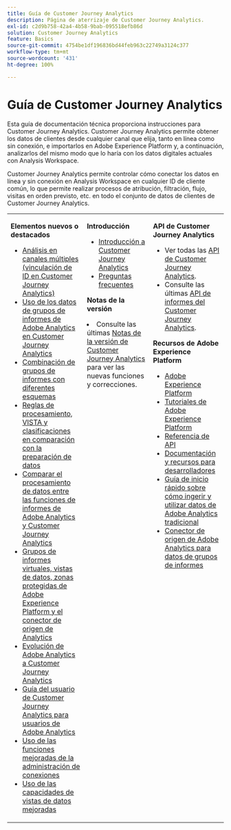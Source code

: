 ```yaml
---
title: Guía de Customer Journey Analytics
description: Página de aterrizaje de Customer Journey Analytics.
exl-id: c2d9b758-42a4-4b58-9bab-095518efb86d
solution: Customer Journey Analytics
feature: Basics
source-git-commit: 4754be1df196836bd44feb963c22749a3124c377
workflow-type: tm+mt
source-wordcount: '431'
ht-degree: 100%

---
```


# Guía de Customer Journey Analytics

Esta guía de documentación técnica proporciona instrucciones para Customer Journey Analytics. Customer Journey Analytics permite obtener los datos de clientes desde cualquier canal que elija, tanto en línea como sin conexión, e importarlos en Adobe Experience Platform y, a continuación, analizarlos del mismo modo que lo haría con los datos digitales actuales con Analysis Workspace.

Customer Journey Analytics permite controlar cómo conectar los datos en línea y sin conexión en Analysis Workspace en cualquier ID de cliente común, lo que permite realizar procesos de atribución, filtración, flujo, visitas en orden previsto, etc. en todo el conjunto de datos de clientes de Customer Journey Analytics.

<table frame="none"> 
 <tbody> 
  <tr> 
   <td colname="col1" colsep="0" rowsep="0" valign="top"> <p class="head"> <b>Elementos nuevos o destacados</b> </p> <p> 
     <ul>
      <li><a href="https://experienceleague.adobe.com/docs/analytics-platform/using/stitching/overview.html?lang=es"> Análisis en canales múltiples (vinculación de ID en Customer Journey Analytics) </a> </li>
      <li><a href="https://experienceleague.adobe.com/docs/analytics-platform/using/compare-aa-cja/cja-aa-comparison/aa-data-in-cja.html?lang=es">Uso de los datos de grupos de informes de Adobe Analytics en Customer Journey Analytics </a> </li>
      <li><a href="https://experienceleague.adobe.com/docs/analytics-platform/using/cja-usecases/combine-report-suites.html?lang=es"> Combinación de grupos de informes con diferentes esquemas </a> </li>
      <li><a href="https://experienceleague.adobe.com/docs/analytics-platform/using/compare-aa-cja/cja-aa-comparison/pr-vista-dataprep.html?lang=es"> Reglas de procesamiento, VISTA y clasificaciones en comparación con la preparación de datos </a> </li>
      <li><a href="https://experienceleague.adobe.com/docs/analytics-platform/using/compare-aa-cja/cja-aa-comparison/data-processing-comparisons.html?lang=es"> Comparar el procesamiento de datos entre las funciones de informes de Adobe Analytics y Customer Journey Analytics </a> </li>
      <li><a href="https://experienceleague.adobe.com/docs/analytics-platform/using/compare-aa-cja/cja-aa-comparison/vrs-dataview-sandbox-adc.html?lang=es"> Grupos de informes virtuales, vistas de datos, zonas protegidas de Adobe Experience Platform y el conector de origen de Analytics </a> </li>
      <li><a href="https://experienceleague.adobe.com/docs/analytics-platform/using/compare-aa-cja/aa-to-cja.html?lang=es"> Evolución de Adobe Analytics a Customer Journey Analytics </a> </li>
      <li><a href="https://experienceleague.adobe.com/docs/analytics-platform/using/compare-aa-cja/aa-to-cja-user.html?lang=es"> Guía del usuario de Customer Journey Analytics para usuarios de Adobe Analytics </a> </li>
     <li><a href="https://experienceleague.adobe.com/docs/analytics-platform/using/cja-connections/manage-connections.html?lang=es#connection-detail"> Uso de las funciones mejoradas de la administración de conexiones </a> </li>
      <li><a href="https://experienceleague.adobe.com/docs/analytics-platform/using/cja-dataviews/data-views.html?lang=es#cja-dataviews"> Uso de las capacidades de vistas de datos mejoradas </a> </li>
   <td colname="col2" valign="top"><p class="head"> <b>Introducción</b> </p> 
      <ul> 
      <li><a href="https://experienceleague.adobe.com/docs/analytics-platform/using/cja-overview/cja-getting-started.html?lang=es"> Introducción a Customer Journey Analytics </a> </li> 
      <li><a href="https://experienceleague.adobe.com/docs/analytics-platform/using/cja-overview/cja-faq.html?lang=es"> Preguntas frecuentes</a> </li> 
   </ul> <p class="head"><b>Notas de la versión</b> </p> 
     <li>Consulte las últimas <a href="https://experienceleague.adobe.com/docs/analytics-platform/using/releases/latest.html?lang=es" format="https" scope="external">Notas de la versión de Customer Journey Analytics</a> para ver las nuevas funciones y correcciones. </li>
    <td colname="col3" valign="top"> <p class="head"><b>API de Customer Journey Analytics</b> </p> 
    <ul> 
     <li>Ver todas las <a href="https://developer.adobe.com/cja-apis/docs/" format="https" scope="external"> API de Customer Journey Analytics</a>. </li>
      <li>Consulte las últimas <a href="https://developer.adobe.com/cja-apis/docs/api/#tag/Reporting-API" format="https" scope="external"> API de informes del Customer Journey Analytics</a>. </li>
    </ul> <p class="head"> <b>Recursos de Adobe Experience Platform</b> </p> 
    <ul> 
     <li><a href="https://www.adobe.com/es/experience-platform.html" format="http" scope="external"> Adobe Experience Platform</a> </li> 
     <li> <a href="https://experienceleague.adobe.com/docs/platform-learn/tutorials/overview.html?lang=es" format="https" scope="external"> Tutoriales de Adobe Experience Platform</a> </li> 
     <li><a href="https://www.adobe.io/apis/experienceplatform/home/api-reference.html" format="https" scope="external"> Referencia de API</a> </li> 
     <li><a href="https://www.adobe.com/es/experience-platform/documentation-and-developer-resources.html" format="https" scope="external"> Documentación y recursos para desarrolladores</a> </li>
     <li><a href="https://experienceleague.adobe.com/docs/analytics-platform/using/cja-data-ingestion/ingest-use-guides/analytics.html?lang=es" format="https" scope="external"> Guía de inicio rápido sobre cómo ingerir y utilizar datos de Adobe Analytics tradicional
     <li><a href="https://experienceleague.adobe.com/docs/experience-platform/sources/connectors/adobe-applications/analytics.html?lang=es" format="https" scope="external"> Conector de origen de Adobe Analytics para datos de grupos de informes</a> </li>
    </ul> </td> 
  </tr> 
 </tbody> 
</table>
